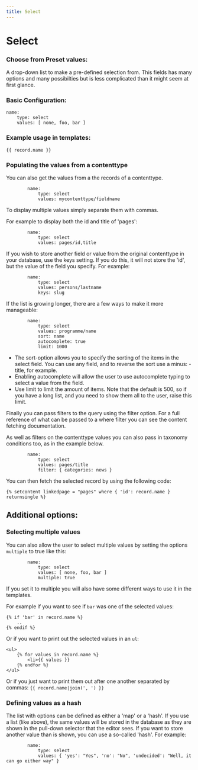 ```yaml
---
title: Select
---
```

Select
=========

### Choose from Preset values:

A drop-down list to make a pre-defined selection from. This fields has many
options and many possibilties but is less complicated than it might seem at
first glance.

### Basic Configuration:

```
name:
    type: select
    values: [ none, foo, bar ]
```

### Example usage in templates:

```
{{ record.name }}
```

### Populating the values from a contenttype

You can also get the values from a the records of a contenttype.

```
        name:
            type: select
            values: mycontenttype/fieldname
```

To display multiple values simply separate them with commas.

For example to display both the id and title of 'pages':

```
        name:
            type: select
            values: pages/id,title
```

If you wish to store another field or value from the original contenttype in
your database, use the keys setting. If you do this, it will not store the
'id', but the value of the field you specify. For example:

```
        name:
            type: select
            values: persons/lastname
            keys: slug
```

If the list is growing longer, there are a few ways to make it more manageable:

```
        name:
            type: select
            values: programme/name
            sort: name
            autocomplete: true
            limit: 1000
```

* The sort-option allows you to specify the sorting of the items in the select
  field. You can use any field, and to reverse the sort use a minus: -title,
  for example.
* Enabling autocomplete will allow the user to use autocomplete typing to
  select a value from the field.
* Use limit to limit the amount of items. Note that the default is 500, so if
  you have a long list, and you need to show them all to the user, raise this
  limit.

Finally you can pass filters to the query using the filter option. For a full
reference of what can be passed to a where filter you can see the content
fetching documentation.

As well as filters on the contenttype values you can also pass in taxonomy
conditions too, as in the example below.

```
        name:
            type: select
            values: pages/title
            filter: { categories: news }
```

You can then fetch the selected record by using the following code:

```
{% setcontent linkedpage = "pages" where { 'id': record.name } returnsingle %}
```

## Additional options:

### Selecting multiple values

You can also allow the user to select multiple values by setting the options
`multiple` to true like this:

```
        name:
            type: select
            values: [ none, foo, bar ]
            multiple: true
```

If you set it to multiple you will also have some different ways to use it in
the templates.

For example if you want to see if `bar` was one of the selected values:

```
{% if 'bar' in record.name %}
    ..
{% endif %}
```

Or if you want to print out the selected values in an `ul`:

```
<ul>
    {% for values in record.name %}
        <li>{{ values }}
    {% endfor %}
</ul>
```

Or if you just want to print them out after one another separated by commas:
`{{ record.name|join(', ') }}`


### Defining values as a hash

The list with options can be defined as either a 'map' or a 'hash'. If you use
a list (like above), the same values will be stored in the database as they are
shown in the pull-down selector that the editor sees. If you want to store
another value than is shown, you can use a so-called 'hash'. For example:

```
        name:
            type: select
            values: { 'yes': "Yes", 'no': "No", 'undecided': "Well, it can go either way" }
```
